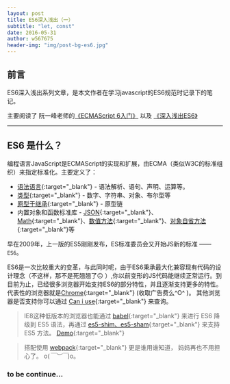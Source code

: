 ```yaml
---
layout: post
title: ES6深入浅出（一）
subtitle: "let, const"
date: 2016-05-31
author: w567675
header-img: "img/post-bg-es6.jpg"
---
```


## 前言

ES6深入浅出系列文章，是本文作者在学习javascript的ES6规范时记录下的笔记。

主要阅读了 阮一峰老师的[《ECMAScript 6入门》](http://es6.ruanyifeng.com/) 以及 [《深入浅出ES6》](http://www.infoq.com/cn/es6-in-depth/)

---


## ES6 是什么？

编程语言JavaScript是ECMAScript的实现和扩展，由ECMA（类似W3C的标准组织）来指定标准化。主要定义了：

* [语法语言](https://developer.mozilla.org/zh-CN/docs/Web/JavaScript/Reference/Lexical_grammar){:target="_blank"} -  语法解析、语句、声明、运算等。
* [类型](https://developer.mozilla.org/zh-CN/docs/Web/JavaScript/Data_structures){:target="_blank"} - 数字、字符串、对象、布尔型等
* [原型于继承](https://developer.mozilla.org/zh-CN/docs/Web/JavaScript/Reference/Global_Objects){:target="_blank"} - 原型链
* 内置对象和函数标准库 - [JSON](https://developer.mozilla.org/zh-CN/docs/Web/JavaScript/Reference/Global_Objects/JSON){:target="_blank"}、[Math](https://developer.mozilla.org/zh-CN/docs/Web/JavaScript/Reference/Global_Objects/Array){:target="_blank"}、[数值方法](https://developer.mozilla.org/zh-CN/docs/Web/JavaScript/Reference/Global_Objects/Array){:target="_blank"}、[对象自省方法](https://developer.mozilla.org/zh-CN/docs/Web/JavaScript/Reference/Global_Objects/Object){:target="_blank"}等

早在2009年，上一版的ES5刚刚发布，ES标准委员会又开始JS新的标准 —— `ES6`。

ES6是一次比较重大的变革，与此同时呢，由于ES6秉承最大化兼容现有代码的设计理念（不这样，那不是死翘翘了☹ ）,你以前变形的JS代码能继续正常运行。到目前为止，已经很多浏览器开始支持ES6的部分特性，并且逐渐支持更多的特性。代表性的浏览器就是[Chrome](http://www.google.cn/chrome/browser/desktop/index.html){:target="_blank"} (收取广告费么^O^  )。 其他浏览器是否支持你可以通过 [Can i use](http://caniuse.com/){:target="_blank"} 来查询。

> IE8这种低版本的浏览器也能通过 [babel](https://babeljs.io/){:target="_blank"}  来进行 ES6 降级到 ES5 语法，再通过 [es5-shim、es5-sham](https://github.com/es-shims/es5-shim){:target="_blank"} 来支持 ES5 方法。 [Demo](https://github.com/w567675/webpack-es6-testdemo){:target="_blank"}

> 搭配使用 [webpack](https://webpack.github.io/){:target="_blank"} 更是谁用谁知道， 妈妈再也不用担心了。 o(*￣︶￣*)o。



### to be continue...